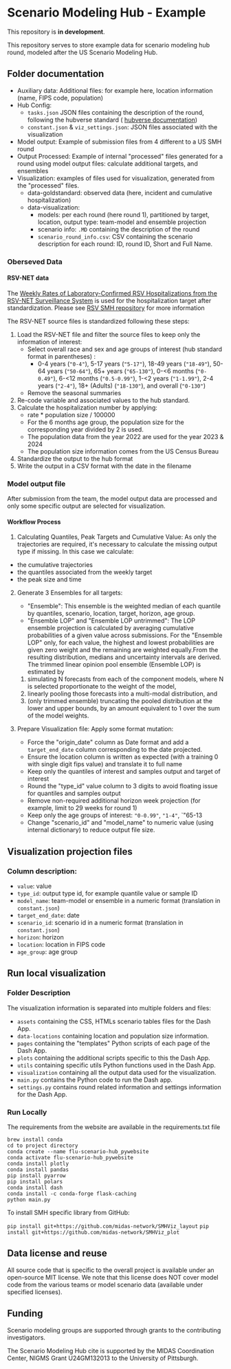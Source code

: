 # Scenario Modeling Hub - Example

This repository is **in development**.

This repository serves to store example data for scenario modeling hub round, 
modeled after the US Scenario Modeling Hub.

## Folder documentation

- Auxiliary data: Additional files: for example here, location information
(name, FIPS code, population)
- Hub Config: 
    - `tasks.json` JSON files containing the description of the round, following
the hubverse standard (
[hubverse documentation](https://hubverse.io/en/latest/user-guide/hub-config.html#hub-model-task-configuration-tasks-json-file))
    - `constant.json` & `viz_settings.json`: JSON files associated with the 
    visualization
- Model output: Example of submission files from 4 different to a US SMH round
- Output Processed: Example of internal "processed" files generated for a round
using model output files: calculate additional targets, and ensembles
- Visualization: examples of files used for visualization, generated from the 
"processed" files.
    - data-goldstandard: observed data (here, incident and cumulative hospitalization)
    - data-visualization: 
        - models: per each round (here round 1), partitioned by target, location,
        output type: team-model and ensemble projection 
        - scenario info: `.MD` containing the description of the round
        - `scenario_round_info.csv`: CSV containing the scenario description
        for each round: ID, round ID, Short and Full Name.

### Oberseved Data

#### RSV-NET data

The [Weekly Rates of Laboratory-Confirmed RSV Hospitalizations from the RSV-NET Surveillance System](https://data.cdc.gov/Public-Health-Surveillance/Weekly-Rates-of-Laboratory-Confirmed-RSV-Hospitali/29hc-w46k)
is used for the hospitalization target after standardization. Please see 
[RSV SMH repository](https://github.com/midas-network/rsv-scenario-modeling-hub/tree/main/target-data)
for more information

The RSV-NET source files is standardized following these steps:

1. Load the RSV-NET file  and filter the source files to keep only the information of interest:
   - Select overall race and sex and age groups of interest (hub standard format
   in parentheses) :
     - 0-4 years (`"0-4"`), 5-17 years (`"5-17"`),  18-49 years (`"18-49"`),
       50-64 years (`"50-64"`), 65+ years (`"65-130"`),  0-<6 months (`"0-0.49"`), 
       6-<12 months (`"0.5-0.99"`), 1-<2 years (`"1-1.99"`),  2-4 years (`"2-4"`),
       18+ (Adults) (`"18-130"`),  and overall (`"0-130"`)
   - Remove the seasonal summaries
2. Re-code variable and associated values to the hub standard.   
3. Calculate the hospitalization number by applying:
   -  rate * population size / 100000
   - For the 6 months age group, the population size for the corresponding year
   divided by 2 is used.
   - The population data from the year 2022 are used for the year 2023 & 2024
   - The population size information comes from the US Census Bureau
4. Standardize the output to the hub format   
5. Write the output in a CSV format with the date in the filename

### Model output file 

After submission from the team, the model output data are processed and only some
specific output are selected for visualization.

#### Workflow Process

1. Calculating Quantiles, Peak Targets and Cumulative Value: As only the trajectories
are required, it's necessary to calculate the missing output type if missing. In this
case we calculate:
 - the cumulative trajectories
 - the quantiles associated from the weekly target
 - the peak size and time 

2. Generate 3 Ensembles for all targets:
    - "Ensemble": This ensemble is the weighted median of each quantile by 
    quantiles, scenario, location, target, horizon, age group.
    - "Ensemble LOP" and "Ensemble LOP untrimmed": The LOP ensemble projection 
    is calculated by averaging cumulative probabilities of a given value across 
    submissions. For the "Ensemble LOP" only, for each value, the highest and 
    lowest probabilities are given zero weight and the remaining are weighted 
    equally.From the resulting distribution, medians and uncertainty intervals 
    are derived. The trimmed linear opinion pool ensemble (Ensemble LOP) 
    is estimated by 
    1) simulating N forecasts from each of the component models, 
    where N is selected proportionate to the weight of the model, 
    2) linearly pooling those forecasts into a multi-modal distribution, and 
    3) (only trimmed ensemble) truncating the pooled distribution at the lower 
    and upper bounds, by an amount equivalent to 1 over the sum of the model weights.

3. Prepare Visualization file: Apply some format mutation:
    - Force the "origin_date" column as Date format and add a `target_end_date`
    column corresponding to the date projected. 
    - Ensure the location column is written as expected (with a training 0 
    with single digit fips value) and translate it to full name
    - Keep only the quantiles of interest and samples output and target of
    interest
    - Round the  "type_id" value column to 3 digits to avoid floating issue for
    quantiles and samples output
    - Remove non-required additional horizon week projection (for example, 
    limit to 29 weeks for round 1)
    - Keep only the age groups of interest: `"0-0.99"`, `"1-4"`, `"65-13
    - Change "scenario_id" and "model_name" to numeric value (using internal 
       dictionary) to reduce output file size.



## Visualization projection files

### Column description:

- `value`: value
- `type_id`: output type id, for example quantile value or sample ID
- `model_name`: team-model or ensemble in a numeric format (translation in 
`constant.json`)
- `target_end_date`: date
- `scenario_id`: scenario id in a numeric format (translation in 
`constant.json`) 
- `horizon`: horizon
- `location`: location in FIPS code
- `age_group`: age group

## Run local visualization

### Folder Description

The visualization information is separated into multiple folders and files:

- `assets` containing the CSS, HTMLs scenario tables files for the Dash App.
- `data-locations` containing location and population size information.
- `pages` containing the "templates" Python scripts of each page of the Dash App.
- `plots` containing the additional scripts specific to this the Dash App.
- `utils` containing specific utils Python functions used in the Dash App.
- `visualization` containing all the output data used for the visualization.
- `main.py` contains the Python code to run the Dash app.
- `settings.py` contains round related information and settings information for the Dash App.

### Run Locally

The requirements from the website are available in the requirements.txt file

```
brew install conda
cd to project directory
conda create --name flu-scenario-hub_pywebsite
conda activate flu-scenario-hub_pywebsite
conda install plotly
conda install pandas
pip install pyarrow
pip install polars
conda install dash
conda install -c conda-forge flask-caching
python main.py
```
To install SMH specific library from GitHub:

`pip install git+https://github.com/midas-network/SMHViz_layout`
`pip install git+https://github.com/midas-network/SMHViz_plot`


## Data license and reuse

All source code that is specific to the overall project is available under an open-source MIT license. 
We note that this license does NOT cover model code from the various teams or model scenario data 
(available under specified licenses).

## Funding

Scenario modeling groups are supported through grants to the contributing investigators.

The Scenario Modeling Hub cite is supported by the MIDAS Coordination Center, NIGMS Grant U24GM132013 
to the University of Pittsburgh.
